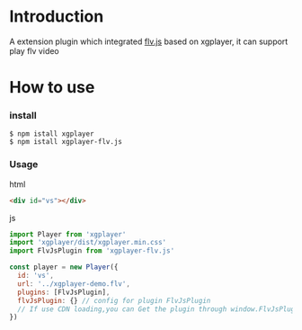 # Introduction

A extension plugin which integrated [flv.js](https://github.com/Bilibili/flv.js/) based on
xgplayer, it can support play flv video

# How to use

### install

```shell
$ npm istall xgplayer
$ npm istall xgplayer-flv.js
```

### Usage

html

```html
<div id="vs"></div>
```

js

```javascript
import Player from 'xgplayer'
import 'xgplayer/dist/xgplayer.min.css'
import FlvJsPlugin from 'xgplayer-flv.js'

const player = new Player({
  id: 'vs',
  url: '../xgplayer-demo.flv',
  plugins: [FlvJsPlugin],
  flvJsPlugin: {} // config for plugin FlvJsPlugin
  // If use CDN loading,you can Get the plugin through window.FlvJsPlugin
})
```
